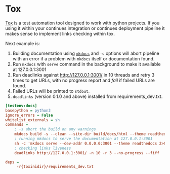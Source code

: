 # Tox

[Tox](https://tox.readthedocs.io/en/latest/) is a test automation tool designed to work with python projects. If you using it within your continues integration or continues deployment pipeline it makes sense to implement links checking within tox.

Next example is:

1.  Building documentation using [`mkdocs`](https://www.mkdocs.org/) and `-s` options will abort pipeline with an error if a problem with `mkdocs` itself or documentation found.
2.  Run `mkdocs` with `serve` command in the background to make it available at 127.0.0.1:3001
3.  Run deadlinks against http://127.0.0.1:3001/ in 10 threads and retry  3 times to get URLs, with no progress report and *fail* if failed URLs are found.
4.  Failed URLs will be printed to `stdout`.
5.  `deadlinks` (version 0.1.0 and above) installed from requirements_dev.txt.


```ini
[testenv:docs]
basepython = python3
ignore_errors = False
whitelist_externals = sh
commands =
    ; -s abort the build on any warnings
    mkdocs build -s --clean --site-dir build/docs/html --theme readthedocs
    ; running mkdocs to serve the documentation at 127.0.0.1:3001
    sh -c 'mkdocs serve --dev-addr 0.0.0.0:3001 --theme readthedocs 2>&1 > /dev/null &'
    ; checking links liveness
    deadlinks http://127.0.0.1:3001/ -n 10 -r 3 --no-progress --fiff

deps =
     -r{toxinidir}/requirements_dev.txt
```
